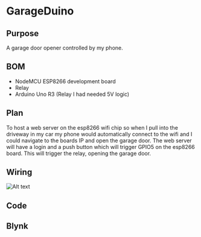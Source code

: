 # GarageDuino

## Purpose
  A garage door opener controlled by my phone.

## BOM
  - NodeMCU ESP8266 development board
  - Relay
  - Arduino Uno R3 (Relay I had needed 5V logic)

## Plan
  To host a web server on the esp8266 wifi chip so when I pull into the driveway
  in my car my phone would automatically connect to the wifi and I could navigate
  to the boards IP and open the garage door. The web server will have a login and
  a push button which will trigger GPIO5 on the esp8266 board. This will trigger
  the relay, opening the garage door.

## Wiring

![Alt text](/MitchellStride/GarageDuino/blob/master/pictures/fritzing.png "Wiring Diagram")

## Code
## Blynk
